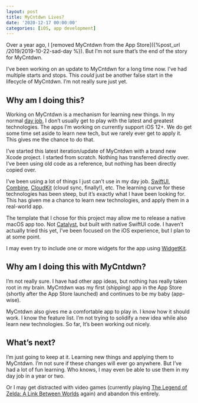```yaml
---
layout: post
title: MyCntdwn Lives?
date: '2020-12-17 00:00:00'
categories: [iOS, app development]
---
```


Over a year ago, I [removed MyCntdwn from the App Store]({%post_url /2019/2019-10-22-sad-day %}). But I’m not sure that’s the end of the story for MyCntdwn.

I’ve been working on an update to MyCntdwn for a long time now. I’ve had multiple starts and stops. This _could_ just be another false start in the lifecycle of MyCntdwn. I’m not really sure just yet.

## Why am I doing this?

Working on MyCntdwn is a mechanism for learning new things. In my normal [day job](https://www.linkedin.com/in/rwgrier/), I don’t usually get to play with the latest and greatest technologies. The apps I’m working on currently support iOS 12+. We do get some time set aside to learn new tech, but we rarely ever get to apply it. This gives me the chance to do that.

I’ve started this latest iteration/update of MyCntdwn with a brand new Xcode project. I started from scratch. Nothing has transferred directly over. I’ve been using old code as a reference, but nothing has been directly copied over.

I’ve been using a lot of things I just can’t use in my day job. [SwiftUI](https://developer.apple.com/xcode/swiftui/), [Combine](https://developer.apple.com/documentation/combine), [CloudKit](https://developer.apple.com/icloud/cloudkit/) (cloud sync, finally!), etc. The learning curve for these technologies has been steep, but it’s exactly what I have been looking for. This has given me a chance to learn new technologies, and apply them in a real-world app.

The template that I chose for this project may allow me to release a native macOS app too. Not [Catalyst](https://developer.apple.com/mac-catalyst/), but built with native SwiftUI code. I haven’t actually tried this yet, I’ve been focused on the iOS experience, but I plan to at some point.

I may even try to include one or more widgets for the app using [WidgetKit](https://developer.apple.com/widgets/).

## Why am I doing this with MyCntdwn?

I’m not really sure. I have had other app ideas, but nothing has really taken root in my brain. MyCntdwn was my first (shipping) app in the App Store (shortly after the App Store launched) and continues to be my baby (app-wise).

MyCntdwn also gives me a comfortable app to play in. I know how it should work. I know the feature list. I’m not trying to solidify a new idea while also learn new technologies. So far, It’s been working out nicely.

## What’s next?

I’m just going to keep at it. Learning new things and applying them to MyCntdwn. I’m not sure if these changes will ever go anywhere. But I’ve had a lot of fun learning. Who knows, I may even be able to use them in my day job in a year or two.

Or I may get distracted with video games (currently playing [The Legend of Zelda: A Link Between Worlds](https://www.nintendo.com/games/detail/the-legend-of-zelda-a-link-between-worlds-3ds/) again) and abandon this entirely.

